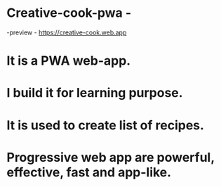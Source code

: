 # Creative-cook-pwa - 
-preview -  https://creative-cook.web.app

# It is a PWA web-app.
# I build it for learning purpose.
# It is used to create list of recipes.
# Progressive web app are powerful, effective, fast and app-like.
